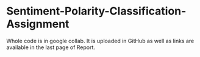 # Sentiment-Polarity-Classification-Assignment

Whole code is in google collab. It is uploaded in GitHub as well as links are available in the last page of Report.
